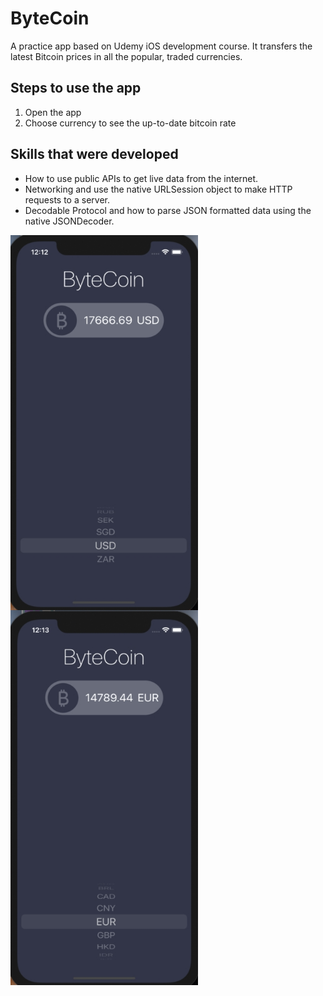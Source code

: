 # ByteCoin
A practice app based on Udemy iOS development course. It transfers the latest Bitcoin prices in all the popular, traded currencies.

## Steps to use the app

1. Open the app
2. Choose currency to see the up-to-date bitcoin rate


## Skills that were developed

* How to use public APIs to get live data from the internet.
* Networking and use the native URLSession object to make HTTP requests to a server.
* Decodable Protocol and how to parse JSON formatted data using the native JSONDecoder.

<img src="https://github.com/elina-mns/ByteCoin/blob/main/Assets.xcassets/1.png" width=300, height=600, align="left"/>
<img src="https://github.com/elina-mns/ByteCoin/blob/main/Assets.xcassets/2.png" width=300, height=600, align="center"/>
